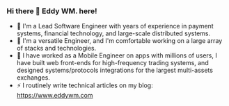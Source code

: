 ### Hi there 👋 Eddy WM. here!

- 🔭 I'm a Lead Software Engineer with years of experience in payment systems, financial technology, and large-scale distributed systems.
- 🌱 I'm a versatile Engineer, and I'm comfortable working on a large array of stacks and technologies.
- 💬 I have worked as a Mobile Engineer on apps with millions of users, I have built web front-ends for high-frequency trading systems, and designed systems/protocols integrations for the largest multi-assets exchanges.
- ⚡ I routinely write technical articles on my blog: https://www.eddywm.com

